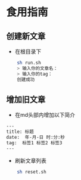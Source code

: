 # 食用指南

## 创建新文章
* 在根目录下
```sh
    sh run.sh
    > 输入你的文章名：
    > 输入你的tag：
    创建成功
```

## 增加旧文章
* 在md头部内增加以下简介
```sh
---
title: 标题
date:  年-月-日 时:分:秒
tag:  标签1 标签2 标签3
---
```
* 刷新文章列表
```sh
    sh reset.sh
```